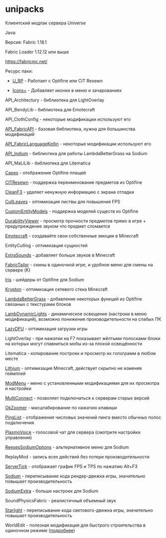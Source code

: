 # unipacks
Клиентский модпак сервера Universe

Java:

Версия: Fabric 1.18.1

Fabric Loader 1.12.12 или выше

https://fabricmc.net/

Ресурс паки:

- [U_RP](https://github.com/universemcapp/unipacks/raw/main/Java/resourcepacks/U_RP.zip) - Работает с Optifine или CIT Resewn

- [Icons+](https://github.com/universemcapp/unipacks/raw/main/Java/resourcepacks/Icons%2B.zip) - Добавляет иконки в меню и зачарованиях

API_Architectury - библиотека для LightOverlay

API_BendyLib - библиотека для Emotecraft

API_ClothConfig - некоторые модификации используют его

[API_FabricAPI](https://modrinth.com/mod/fabric-api) - базовая библиотека, нужна для большинства модификаций

[API_FabricLanguageKotlin](https://modrinth.com/mod/fabric-language-kotlin) - некоторые модификации используют его

[API_Indium](https://modrinth.com/mod/indium) - библиотека для работы LambdaBetterGrass на Sodium

API_MaLiLib - библиотека для Litematica

[Capes](https://modrinth.com/mod/capes) - отображение Optifine плащей

[CITResewn](https://modrinth.com/mod/cit-resewn) - поддержка переименование предметов из Optifine

[CleanF3](https://modrinth.com/mod/clean-f3) - удаляет ненужную информацию с экрана отладки

[CullLeaves](https://modrinth.com/mod/cull-leaves) - оптимизация листвы для повышения FPS

[CustomEntityModels](https://modrinth.com/mod/cem) - поддержка моделей существ из Optifine

[DurabilityViewer](https://modrinth.com/mod/durabilityviewer) - просмотр прочности предметов прямо в игре + предупреждение звуком что предмет сломается

[Emotecraft](https://modrinth.com/mod/emotecraft) - создавайте свои собственные эмоции в Minecraft

EntityCulling - оптимизация сущностей

[ExtraSounds](https://modrinth.com/mod/extrasounds) - добавляет больше звуков в Minecraft

[FabricTailor](https://modrinth.com/mod/fabrictailor) - скины в одиночной игре, и удобное меню для смены на сервере (K)

[Iris](https://modrinth.com/mod/iris) - шейдеры от Optifine для Sodium

[Krypton](https://modrinth.com/mod/krypton) - оптимизация сетевого стека Minecraft

[LambdaBetterGrass](https://modrinth.com/mod/lambdabettergrass) - добавление некоторых функций из Optifine связаных с текстурами блоков

[LambDynamicLights](https://modrinth.com/mod/lambdynamiclights) - динамическое освещение (настроки в меню модификаций), возможно понижение производительности на слабых ПК

[LazyDFU](https://modrinth.com/mod/lazydfu) - оптимизация загрузки игры

LightOverlay - при нажатии на F7 показывает жёлтыми полосками блоки на которых могут спавниться мобы из-за плохой освещённости

Litematica - копирование построек и просмотр их голограмм в любом месте

[Lithium](https://modrinth.com/mod/lithium) - оптимизация Minecraft, действует скрытно не изменяя геймплей

[ModMenu](https://modrinth.com/mod/modmenu) - меню с установленными модификациями для их просмотра и настройки

[MultiConnect](https://modrinth.com/mod/multiconnect) - позволяет подключаться к серверам старых версий

[OkZoomer](https://modrinth.com/mod/ok-zoomer) - масштабирование по нажатию клавиши

[PingList](https://modrinth.com/mod/pinglist) - отображения числовых значений пинга вместо обычных полос подключения

[PlasmoVoice](https://modrinth.com/mod/plasmo-voice) - голосовой чат для сервера (смотрите настройки управления)

[ReesesSodiumOptions](https://modrinth.com/mod/reeses-sodium-options) - альтернативное меню для Sodium

ReplayMod - запись всех действий без потери производительности

[ServerTick](https://modrinth.com/mod/servertick) - отображает график FPS и TPS по нажатию Alt+F3

[Sodium](https://modrinth.com/mod/sodium) - переписывание кода рендер-движка игры, значительно повышает производительность

[SodiumExtra](https://modrinth.com/mod/sodium-extra) - больше настроек для Sodium

SoundPhysicsFabric - реалистичный объемный звук

[Starlight](https://modrinth.com/mod/starlight) - переписывание кода светового-движка игры, значительно повышает производительность

WorldEdit - полезная модификация для быстрого строительства в одиночном режиме ([подробнее](https://minecraft.fandom.com/ru/wiki/WorldEdit))
